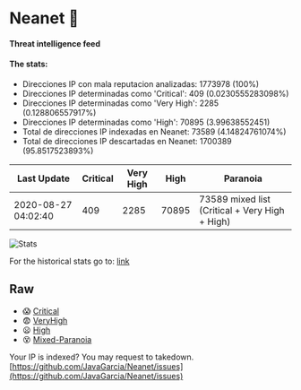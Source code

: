 # Neanet :hocho:
#### Threat intelligence feed
#### The stats:

- Direcciones IP con mala reputacion analizadas: 1773978 (100%)
- Direcciones IP determinadas como 'Critical':  409 (0.0230555283098%)
- Direcciones IP determinadas como 'Very High':  2285 (0.128806557917%)
- Direcciones IP determinadas como 'High':  70895 (3.99638552451)
- Total de direcciones IP indexadas en Neanet:  73589 (4.14824761074%)
- Total de direcciones IP descartadas en Neanet:  1700389 (95.8517523893%)

| Last Update | Critical | Very High | High | Paranoia |
| --- | --- | --- | --- | --- |
| 2020-08-27 04:02:40 | 409 | 2285 | 70895 | 73589 mixed list (Critical + Very High + High)|

![Stats](https://docs.google.com/spreadsheets/d/e/2PACX-1vSnaNMIXVabIpDJjufMlzH7poXnshF3mgd8Is1g9ytUEzVsP5my4Trn8f-xkoLLQ38xpL3HtmUexLo6/pubchart?oid=501124687&format=image)

For the historical stats go to: [link](/stats.csv)
## Raw
- :scream: [Critical](https://raw.githubusercontent.com/JavaGarcia/Neanet/master/blacklists/neanet_critical.txt)
- :fearful: [VeryHigh](https://raw.githubusercontent.com/JavaGarcia/Neanet/master/blacklists/neanet_veryHigh.txtt)
- :frowning: [High](https://raw.githubusercontent.com/JavaGarcia/Neanet/master/blacklists/neanet_high.txt)
- :dizzy_face: [Mixed-Paranoia](https://raw.githubusercontent.com/JavaGarcia/Neanet/master/blacklists/neanet_all.txt)


Your IP is indexed? You may request to takedown. [https://github.com/JavaGarcia/Neanet/issues](https://github.com/JavaGarcia/Neanet/issues)



























































































































































































































































































































































































































































































